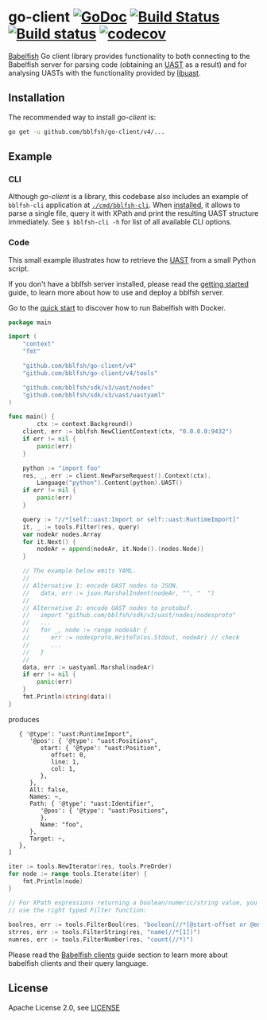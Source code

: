 # go-client [![GoDoc](https://godoc.org/github.com/bblfsh/go-client?status.svg)](https://godoc.org/github.com/bblfsh/go-client) [![Build Status](https://travis-ci.org/bblfsh/go-client.svg?branch=master)](https://travis-ci.org/bblfsh/go-client) [![Build status](https://ci.appveyor.com/api/projects/status/github/bblfsh/go-client?svg=true)](https://ci.appveyor.com/project/mcuadros/go-client) [![codecov](https://codecov.io/gh/bblfsh/go-client/branch/master/graph/badge.svg)](https://codecov.io/gh/bblfsh/go-client)

[Babelfish](https://doc.bblf.sh) Go client library provides functionality to both
connecting to the Babelfish server for parsing code
(obtaining an [UAST](https://doc.bblf.sh/uast/specification.html) as a result)
and for analysing UASTs with the functionality provided by [libuast](https://github.com/bblfsh/libuast).

## Installation

The recommended way to install *go-client* is:

```sh
go get -u github.com/bblfsh/go-client/v4/...
```

## Example
### CLI

Although *go-client* is a library, this codebase also includes an example of `bblfsh-cli` application at [`./cmd/bblfsh-cli`](/cmd/bblfsh-cli). When [installed](#Installation), it allows to parse a single file, query it with XPath and print the resulting UAST structure immediately.
See `$ bblfsh-cli -h` for list of all available CLI options.

### Code
This small example illustrates how to retrieve the [UAST](https://doc.bblf.sh/uast/specification.html) from a small Python script.

If you don't have a bblfsh server installed, please read the [getting started](https://doc.bblf.sh/using-babelfish/getting-started.html) guide, to learn more about how to use and deploy a bblfsh server. 

Go to the [quick start](https://github.com/bblfsh/bblfshd#quick-start) to discover how to run Babelfish with Docker.

```go
package main

import (
	"context"
	"fmt"

	"github.com/bblfsh/go-client/v4"
	"github.com/bblfsh/go-client/v4/tools"

	"github.com/bblfsh/sdk/v3/uast/nodes"
	"github.com/bblfsh/sdk/v3/uast/uastyaml"
)

func main() {
    	ctx := context.Background()
	client, err := bblfsh.NewClientContext(ctx, "0.0.0.0:9432")
	if err != nil {
		panic(err)
	}

	python := "import foo"
	res, _, err := client.NewParseRequest().Context(ctx).
		Language("python").Content(python).UAST()
	if err != nil {
		panic(err)
	}

	query := "//*[self::uast:Import or self::uast:RuntimeImport]"
	it, _ := tools.Filter(res, query)
	var nodeAr nodes.Array
	for it.Next() {
		nodeAr = append(nodeAr, it.Node().(nodes.Node))
	}

	// The example below emits YAML.
	//
	// Alternative 1: encode UAST nodes to JSON.
	//   data, err := json.MarshalIndent(nodeAr, "", "  ")
	//
	// Alternative 2: encode UAST nodes to protobuf.
	//   import "github.com/bblfsh/sdk/v3/uast/nodes/nodesproto"
	//   ...
	//   for _, node := range nodesAr {
	//      err := nodesproto.WriteTo(os.Stdout, nodeAr) // check
	//      ...
	//   }
	//
	data, err := uastyaml.Marshal(nodeAr)
	if err != nil {
		panic(err)
	}
	fmt.Println(string(data))
}
```

produces

```[
   { '@type': "uast:RuntimeImport",
      '@pos': { '@type': "uast:Positions",
         start: { '@type': "uast:Position",
            offset: 0,
            line: 1,
            col: 1,
         },
      },
      All: false,
      Names: ~,
      Path: { '@type': "uast:Identifier",
         '@pos': { '@type': "uast:Positions",
         },
         Name: "foo",
      },
      Target: ~,
   },
]
```

```go
iter := tools.NewIterator(res, tools.PreOrder)
for node := range tools.Iterate(iter) {
	fmt.Println(node)
}

// For XPath expressions returning a boolean/numeric/string value, you must
// use the right typed Filter function:

boolres, err := tools.FilterBool(res, "boolean(//*[@start-offset or @end-offset])")
strres, err := tools.FilterString(res, "name(//*[1])")
numres, err := tools.FilterNumber(res, "count(//*)")
```

Please read the [Babelfish clients](https://doc.bblf.sh/using-babelfish/clients.html) guide section to learn more about babelfish clients and their query language.

## License

Apache License 2.0, see [LICENSE](LICENSE)

